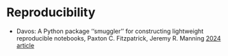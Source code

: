 
# Reproducibility

- Davos: A Python package ‘‘smuggler’’ for constructing lightweight reproducible notebooks, Paxton C. Fitzpatrick, Jeremy R. Manning [2024 article](https://doi.org/10.1016/j.softx.2023.101614)

